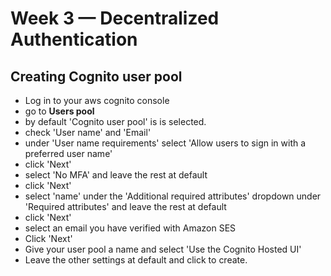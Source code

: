 # Week 3 — Decentralized Authentication
## Creating Cognito user pool
- Log in to your aws cognito console
- go to **Users pool**
- by default 'Cognito user pool' is is selected.
- check 'User name' and 'Email' 
- under 'User name requirements' select 'Allow users to sign in with a preferred user name'
- click 'Next'
- select 'No MFA' and leave the rest at default
- click 'Next'
- select 'name' under the 'Additional required attributes' dropdown under 'Required attributes' and leave the rest at default
- click 'Next' 
- select an email you have verified with Amazon SES
- Click 'Next' 
- Give your user pool a name and select 'Use the Cognito Hosted UI'
- Leave the other settings at default and click to create.
